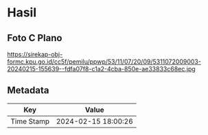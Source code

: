 # Hasil

## Foto C Plano

https://sirekap-obj-formc.kpu.go.id/cc5f/pemilu/ppwp/53/11/07/20/09/5311072009003-20240215-155639--fdfa07f8-c1a2-4cba-850e-ae33833c68ec.jpg


## Metadata

| Key        | Value               |
| ---------- | ------------------- |
| Time Stamp | 2024-02-15 18:00:26 |



